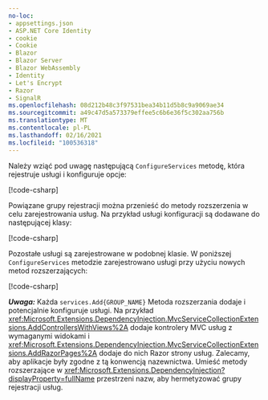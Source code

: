 ```yaml
---
no-loc:
- appsettings.json
- ASP.NET Core Identity
- cookie
- Cookie
- Blazor
- Blazor Server
- Blazor WebAssembly
- Identity
- Let's Encrypt
- Razor
- SignalR
ms.openlocfilehash: 08d212b48c3f97531bea34b11d5b8c9a9069ae34
ms.sourcegitcommit: a49c47d5a573379effee5c6b6e36f5c302aa756b
ms.translationtype: MT
ms.contentlocale: pl-PL
ms.lasthandoff: 02/16/2021
ms.locfileid: "100536318"
---
```

<a name="csc"></a>

Należy wziąć pod uwagę następującą `ConfigureServices` metodę, która rejestruje usługi i konfiguruje opcje:

[!code-csharp[](~/fundamentals/configuration/index/samples/3.x/ConfigSample/Startup2.cs?name=snippet)]

Powiązane grupy rejestracji można przenieść do metody rozszerzenia w celu zarejestrowania usług. Na przykład usługi konfiguracji są dodawane do następującej klasy:

[!code-csharp[](~/fundamentals/configuration/index/samples/3.x/ConfigSample/Options/MyConfigServiceCollectionExtensions.cs)]

Pozostałe usługi są zarejestrowane w podobnej klasie. W poniższej `ConfigureServices` metodzie zarejestrowano usługi przy użyciu nowych metod rozszerzających:

[!code-csharp[](~/fundamentals/configuration/index/samples/3.x/ConfigSample/Startup4.cs?name=snippet)]

**_Uwaga:_** Każda `services.Add{GROUP_NAME}` Metoda rozszerzania dodaje i potencjalnie konfiguruje usługi. Na przykład <xref:Microsoft.Extensions.DependencyInjection.MvcServiceCollectionExtensions.AddControllersWithViews%2A> dodaje kontrolery MVC usług z wymaganymi widokami i <xref:Microsoft.Extensions.DependencyInjection.MvcServiceCollectionExtensions.AddRazorPages%2A> dodaje do nich Razor strony usług. Zalecamy, aby aplikacje były zgodne z tą konwencją nazewnictwa. Umieść metody rozszerzające w <xref:Microsoft.Extensions.DependencyInjection?displayProperty=fullName> przestrzeni nazw, aby hermetyzować grupy rejestracji usług.
